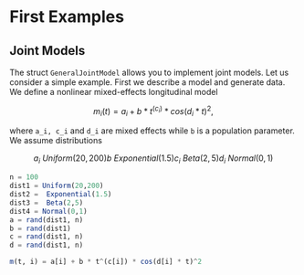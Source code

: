 # First Examples

## Joint Models
The struct `GeneralJointModel` allows you to implement joint models. Let us consider a simple example. First we describe a model and generate data. We define a nonlinear mixed-effects longitudinal model

```math
m_i(t) = a_i + b * t^(c_i) * cos(d_i * t)^2,
```
where ``a_i, c_i`` and ``d_i`` are mixed effects while ``b`` is a population parameter. We assume distributions

```math
a_i ~ Uniform(20,200)
b ~ Exponential(1.5)
c_i ~ Beta(2,5)
d_i ~ Normal(0,1)
```

```julia
n = 100
dist1 = Uniform(20,200)
dist2 =  Exponential(1.5)
dist3 =  Beta(2,5)
dist4 = Normal(0,1)
a = rand(dist1, n)
b = rand(dist1)
c = rand(dist1, n)
d = rand(dist1, n)

m(t, i) = a[i] + b * t^(c[i]) * cos(d[i] * t)^2


```



